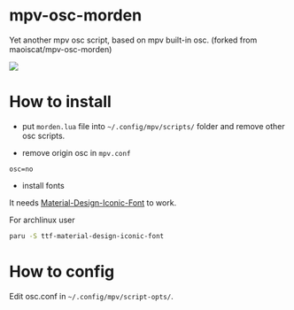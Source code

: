 # mpv-osc-morden

Yet another mpv osc script, based on mpv built-in osc. (forked from maoiscat/mpv-osc-morden)

![](https://github.com/maoiscat/mpv-osc-morden/blob/main/preview.png)

# How to install

- put `morden.lua` file into `~/.config/mpv/scripts/` folder and remove other osc scripts.

- remove origin osc in `mpv.conf`

```
osc=no
```

- install fonts

It needs [Material-Design-Iconic-Font](https://zavoloklom.github.io/material-design-iconic-font/) to work.

For archlinux user

```bash
paru -S ttf-material-design-iconic-font
```

# How to config

Edit osc.conf in `~/.config/mpv/script-opts/`.

